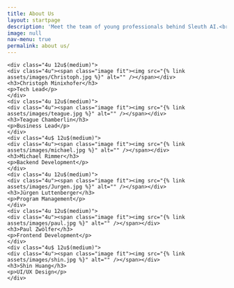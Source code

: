 ```yaml
---
title: About Us
layout: startpage
description: 'Meet the team of young professionals behind Sleuth AI.<br />To get in touch, please email contact@sleuth-ai.com'
image: null
nav-menu: true
permalink: about us/
---
```


<!-- Main -->
<div id="main">
<div class="row">

	<div class="4u 12u$(medium)">
	<div class="4u"><span class="image fit"><img src="{% link assets/images/Christoph.jpg %}" alt="" /></span></div>
	<h3>Christoph Minixhofer</h3>
	<p>Tech Lead</p>
	</div>
	<div class="4u 12u$(medium)">
	<div class="4u"><span class="image fit"><img src="{% link assets/images/teague.jpg %}" alt="" /></span></div>
	<h3>Teague Chamberlin</h3>
	<p>Business Lead</p>
	</div>
	<div class="4u$ 12u$(medium)">
	<div class="4u"><span class="image fit"><img src="{% link assets/images/michael.jpg %}" alt="" /></span></div>
	<h3>Michael Rimmer</h3>
	<p>Backend Development</p>
	</div>
	<div class="4u 12u$(medium)">
	<div class="4u"><span class="image fit"><img src="{% link assets/images/Jurgen.jpg %}" alt="" /></span></div>
	<h3>Jürgen Luttenberger</h3>
	<p>Program Management</p>
	</div>
	<div class="4u 12u$(medium)">
	<div class="4u"><span class="image fit"><img src="{% link assets/images/paul.jpg %}" alt="" /></span></div>
	<h3>Paul Zwölfer</h3>
	<p>Frontend Development</p>
	</div>
	<div class="4u$ 12u$(medium)">
	<div class="4u"><span class="image fit"><img src="{% link assets/images/shin.jpg %}" alt="" /></span></div>
	<h3>Shin Huang</h3>
	<p>UI/UX Design</p>
	</div>
	

</div>
